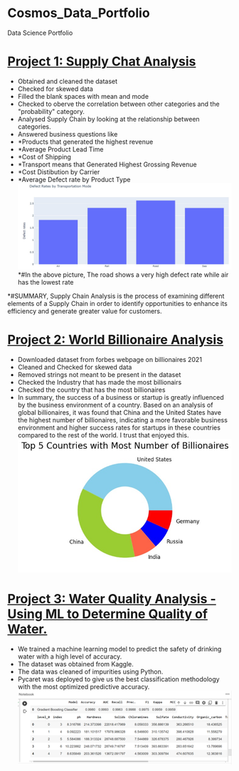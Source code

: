 # Cosmos_Data_Portfolio
Data Science Portfolio

# [Project 1: Supply Chat Analysis](https://github.com/uzodyke/Cosmos_Data_Portfolio/blob/main/Copy_of_Supply_Chat.ipynb)

* Obtained and cleaned the dataset
* Checked for skewed data
* Filled the blank spaces with mean and mode
* Checked to oberve the correlation between other categories and the "probability" category.
* Analysed Supply Chain by looking at the relationship between categories.
* Answered business questions like
*   *Products that generated the highest revenue
*   *Average Product Lead Time
*   *Cost of Shipping
*   *Transport means that Generated Highest Grossing Revenue
*   *Cost Distibution by Carrier
*   *Average Defect rate by Product Type
![Accuracy](Defect_rates_by_transportation.jpg)
*#In the above picture, The road shows a very high defect rate while air has the lowest rate

*#SUMMARY, Supply Chain Analysis is the process of examining different elements of a Supply Chain in order to identify opportunities to enhance its efficiency and generate greater value for customers. 


# [Project 2: World Billionaire Analysis](https://github.com/uzodyke/Cosmos_Data_Portfolio/blob/main/Top_Billionaire_Analysis_from_Forbes_DataSet.ipynb)

* Downloaded dataset from forbes webpage on billionaires 2021
* Cleaned and Checked for skewed data
* Removed strings not meant to be present in the dataset
* Checked the Industry that has made the most billionairs
* Checked the country that has the most billionaires 
* In summary, the success of a business or startup is greatly influenced by the business environment of a country. Based on an analysis of global billionaires, it was found that China and the United States have the highest number of billionaires, indicating a more favorable business environment and higher success rates for startups in these countries compared to the rest of the world. I trust that enjoyed this.
![Accuracy](Billionairechart.jpg)


# [Project 3: Water Quality Analysis - Using ML to Determine Quality of Water.](https://github.com/uzodyke/Cosmos_Data_Portfolio/blob/main/water_quality_analysis.ipynb)
* We trained a machine learning model to predict the safety of drinking water with a high level of accuracy.
* The dataset was obtained from Kaggle.
* The data was cleaned of impurities using Python.
* Pycaret was deployed to give us the best classification methodology with the most optimized predictive accuracy.
![Accuracy](Accuracy.png)
